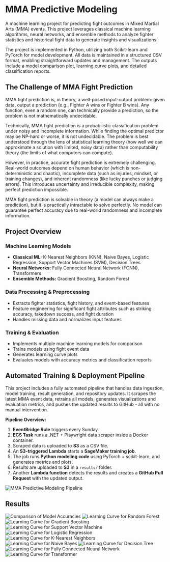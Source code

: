 # MMA Predictive Modeling

A machine learning project for predicting fight outcomes in Mixed Martial Arts (MMA) events. This project leverages classical machine learning algorithms, neural networks, and ensemble methods to analyze fighter statistics and historical fight data to generate insights and visualizations.

The project is implemented in Python, utilizing both Scikit-learn and PyTorch for model development. All data is maintained in a structured CSV format, enabling straightforward updates and management. The outputs include a model comparison plot, learning curve plots, and detailed classification reports.

## The Challenge of MMA Fight Prediction

MMA fight prediction is, in theory, a well-posed input-output problem: given data, output a prediction (e.g., Fighter A wins or Fighter B wins). Any function, even a random one, can technically provide a prediction, so the problem is not mathematically undecidable.

Technically, MMA fight prediction is a probabilistic classification problem under noisy and incomplete information. While finding the optimal predictor may be NP-hard or worse, it is not undecidable. The problem is best understood through the lens of statistical learning theory (how well we can approximate a solution with limited, noisy data) rather than computability theory (the limits of what computers can compute).

However, in practice, accurate fight prediction is extremely challenging. Real-world outcomes depend on human behavior (which is non-deterministic and chaotic), incomplete data (such as injuries, mindset, or training changes), and inherent randomness (like lucky punches or judging errors). This introduces uncertainty and irreducible complexity, making perfect prediction impossible.

MMA fight prediction is solvable in theory (a model can always make a prediction), but it is practically intractable to solve perfectly. No model can guarantee perfect accuracy due to real-world randomness and incomplete information.

## Project Overview

### Machine Learning Models

- **Classical ML:** K-Nearest Neighbors (KNN), Naive Bayes, Logistic Regression, Support Vector Machines (SVM), Decision Trees
- **Neural Networks:** Fully Connected Neural Network (FCNN), Transformers
- **Ensemble Methods:** Gradient Boosting, Random Forest

### Data Processing & Preprocessing

- Extracts fighter statistics, fight history, and event-based features
- Feature engineering for significant fight attributes such as striking accuracy, takedown success, and fight duration
- Handles missing data and normalizes input features

### Training & Evaluation

- Implements multiple machine learning models for comparison
- Trains models using fight event data
- Generates learning curve plots
- Evaluates models with accuracy metrics and classification reports

## Automated Training & Deployment Pipeline

This project includes a fully automated pipeline that handles data ingestion, model training, result generation, and repository updates. It scrapes the latest MMA event data, retrains all models, generates visualizations and evaluation metrics, and pushes the updated results to GitHub - all with no manual intervention.

**Pipeline Overview:**

1. **EventBridge Rule** triggers every Sunday.
2. **ECS Task** runs a .NET + Playwright data scraper inside a Docker container.
3. Scraped data is uploaded to **S3** as a CSV file.
4. An **S3-triggered Lambda** starts a **SageMaker training job**.
5. The job runs **Python modeling code** using PyTorch + scikit-learn, and generates metrics and plots.
6. Results are uploaded to **S3** in a `results/` folder.
7. Another **Lambda function** detects the results and creates a **GitHub Pull Request** with the updated output.

![MMA Predictive Modeling Pipeline](aws/aws-pipeline.png)

## Results

![Comparison of Model Accuracies](results/model_accuracy_comparison.png)
![Learning Curve for Random Forest](results/learning_curve_Random_Forest.png)
![Learning Curve for Gradient Boosting](results/learning_curve_Gradient_Boosting.png)
![Learning Curve for Support Vector Machine](results/learning_curve_SVM.png)
![Learning Curve for Logistic Regression](results/learning_curve_Logistic_Regression.png)
![Learning Curve for K-Nearest Neighbors](results/learning_curve_KNN.png)
![Learning Curve for Naive Bayes](results/learning_curve_Naive_Bayes.png)
![Learning Curve for Decision Tree](results/learning_curve_Decision_Tree.png)
![Learning Curve for Fully Connected Neural Network](results/learning_curve_FCNN.png)
![Learning Curve for Transformer](results/learning_curve_Transformer.png)
